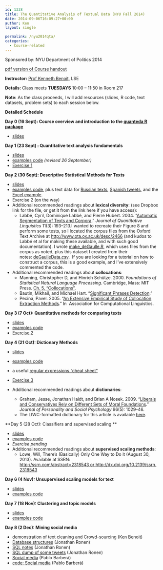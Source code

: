```yaml
---
id: 1338
title: The Quantitative Analysis of Textual Data (NYU Fall 2014)
date: 2014-09-06T16:09:27+00:00
author: Ken
layout: single

permalink: /nyu2014qta/
categories:
  - Course-related
---
```

Sponsored by: NYU Department of Politics 2014

[pdf version of Course handout](/assets/courses/nyu2014qta/QTA_NYU_syllabus_2014.pdf "Quantitative Analysis of Textual Data, NYU Fall 2014")

**Instructor:** [Prof Kenneth Benoit](mailto:kbenoit@lse.ac.uk), LSE

**Details:** Class meets **TUESDAYS** 10:00 &#8211; 11:50 in Room 217

**Note:** As the class proceeds, I will add resources (slides, R code, text datasets, problem sets) to each session below.

**Detailed Schedule**

**Day 0 (16 Sept): Course overview and introduction to the [quanteda R package](http://github.com/kbenoit/quanteda)**

  * [slides](/assets/courses/nyu2014qta/QTA_NYU_Day0.pdf "Day 0 slides")

**Day 1 (23 Sept) : Quantitative text analysis fundamentals**

  * [slides](/assets/courses/nyu2014qta/QTA_NYU_Day1.pdf)
  * [examples code](/assets/courses/nyu2014qta/day1examples.R) _(revised 26 September)_
  * [Exercise 1](/assets/courses/nyu2014qta/exercise1.html)

**Day 2 (30 Sept): Descriptive Statistical Methods for Texts**

  * [slides](/assets/courses/nyu2014qta/QTA_NYU_Day2.pdf)
  * [examples code](/assets/courses/nyu2014qta/day2examples.R), plus text data for [Russian texts](/assets/courses/nyu2014qta/pozhdata.zip), [Spanish tweets](/assets/courses/nyu2014qta/abelardo_diaz_oppppre), and the [Excel example](/assets/courses/nyu2014qta/ProQuest%20Corpus%20Demo%2030.xls).
  * Exercise 2 (on the way)
  * Additional recommended readings about **lexical diversity**: (see Dropbox link for the file, or get it from the link here if you have access):
      * Labbé, Cyril, Dominique Labbé, and Pierre Hubert. 2004. “[Automatic Segmentation of Texts and Corpora](http://www.tandfonline.com/doi/abs/10.1080/0929617042000314958).” _Journal of Quantitative Linguistics_ 11(3): 193–213.I wanted to recreate their Figure 8 and perform some tests, so I located the corpus files from the Oxford Text Archive at <http://www.ota.ox.ac.uk/desc/2466> (and kudos to Labbé et al for making these available, and with such good documentation). I wrote [make_deGaulle.R](/assets/courses/nyu2014qta/make_deGaulle.R), which uses files from the corpus as noted, plus this dataset I created from their notes: [deGaulleData.csv](/assets/courses/nyu2014qta/deGaulleData.csv).  If you are looking for a tutorial on how to construct a corpus, this is a good example, and I&#8217;ve extensively commented the code.
  * Additional recommended readings about **collocations**:
      * Manning, Christopher D, and Hinrich Schütze. 2000. _Foundations of Statistical Natural Language Processing_. Cambridge, Mass: MIT Press. [Ch. 5, &#8220;Collocations&#8221;](http://nlp.stanford.edu/fsnlp/promo/colloc.pdf).
      * Bautin, Mikhail, and Michael Hart. “[Significant Phrases Detection](http://bautin.org/sites/default/files/pdf/sig_phrases_det.pdf).”
      * Pecina, Pavel. 2005. “[An Extensive Empirical Study of Collocation Extraction Methods](http://dl.acm.org/citation.cfm?id=1628960.1628964&coll=DL&dl=GUIDE).” In  Association for Computational Linguistics.



**Day 3 (7 Oct): Quantitative methods for comparing texts**



- [slides](/assets/courses/nyu2014qta/QTA_NYU_Day3.pdf)
- [examples code](/assets/courses/nyu2014qta/day3examples.R)
- [Exercise 2](/assets/courses/nyu2014qta/exercise2.html)





**Day 4 (21 Oct): Dictionary Methods**



- [slides](/assets/courses/nyu2014qta/QTA_NYU_Day4.pdf)
- [examples code](/assets/courses/nyu2014qta/day4examples.R)
- a useful [regular expressions &#8220;cheat sheet&#8221;](http://web.mit.edu/hackl/www/lab/turkshop/slides/regex-cheatsheet.pdf)
- [Exercise 3](/assets/courses/nyu2014qta/exercise3.html)
- Additional recommended readings about **dictionaries**:

    -  Graham, Jesse, Jonathan Haidt, and Brian A Nosek. 2009. “[Liberals and Conservatives Rely on Different Sets of Moral Foundations](http://psycnet.apa.org/journals/psp/96/5/1029.pdf).” _Journal of Personality and Social Psychology_ 96(5): 1029–46.
    - The LIWC-formatted dictionary for this article is available [here](http://www.moralfoundations.org/othermaterials).

**Day 5 (28 Oct): Classifiers and supervised scaling **

  * [slides](/assets/courses/nyu2014qta/QTA_NYU_Day5.pdf)
  * [examples code](/assets/courses/nyu2014qta/day5examples.R)
  * _Exercise pending_
  * Additional recommended readings about **supervised scaling methods**:
      * Lowe, Will, There&#8217;s (Basically) Only One Way to Do it (August 30, 2013). Available at SSRN: http://ssrn.com/abstract=2318543 or http://dx.doi.org/10.2139/ssrn.2318543


**Day 6 (4 Nov): Unsupervised scaling models for text**

- [slides](/assets/courses/nyu2014qta/QTA_NYU_Day6.pdf)
- [examples code](/assets/courses/nyu2014qta/day6examples.R)

**Day 7 (18 Nov): Clustering and topic models**

- [slides](/assets/courses/nyu2014qta/QTA_NYU_Day7.pdf)
- [examples code](/assets/courses/nyu2014qta/day7examples.R)

**Day 8 (2 Dec): Mining social media**




  - demonstration of text cleaning and Crowd-sourcing (Ken Benoit)
  - [Database structures](/assets/courses/nyu2014qta/databases.pdf) (Jonathan Ronen)
  - [SQL notes](/assets/courses/nyu2014qta/ronen_notes.html) (Jonathan Ronen)
  - [SQL dump of some tweets](/assets/courses/nyu2014qta/tweets.sql.zip) (Jonathan Ronen)
  - [Social media](/assets/courses/nyu2014qta/social-media-slides.pdf) (Pablo Barberá)
  - [code: Social media](/assets/courses/nyu2014qta/quanteda-social-media-example.R) (Pablo Barberá)

